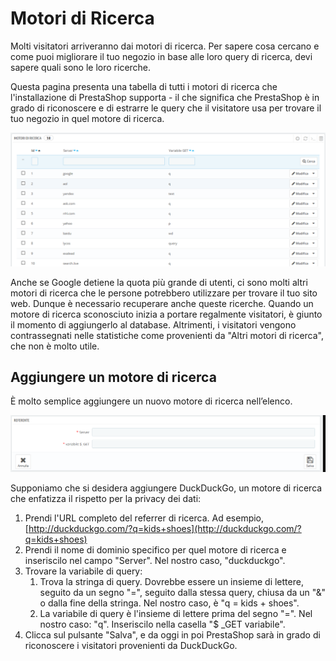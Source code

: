# Motori di Ricerca

Molti visitatori arriveranno dai motori di ricerca. Per sapere cosa cercano e come puoi migliorare il tuo negozio in base alle loro query di ricerca, devi sapere quali sono le loro ricerche.

Questa pagina presenta una tabella di tutti i motori di ricerca che l'installazione di PrestaShop supporta - il che significa che PrestaShop è in grado di riconoscere e di estrarre le query che il visitatore usa per trovare il tuo negozio in quel motore di ricerca.

![](../../../../.gitbook/assets/54267433.png)

Anche se Google detiene la quota più grande di utenti, ci sono molti altri motori di ricerca che le persone potrebbero utilizzare per trovare il tuo sito web. Dunque è necessario recuperare anche queste ricerche. Quando un motore di ricerca sconosciuto inizia a portare regalmente visitatori, è giunto il momento di aggiungerlo al database. Altrimenti, i visitatori vengono contrassegnati nelle statistiche come provenienti da "Altri motori di ricerca", che non è molto utile.

## Aggiungere un motore di ricerca <a id="MotoridiRicerca-Aggiungereunmotorediricerca"></a>

È molto semplice aggiungere un nuovo motore di ricerca nell’elenco.

![](../../../../.gitbook/assets/54267435.png)

Supponiamo che si desidera aggiungere DuckDuckGo, un motore di ricerca che enfatizza il rispetto per la privacy dei dati:

1. Prendi l'URL completo del referrer di ricerca. Ad esempio, [http://duckduckgo.com/?q=kids+shoes](http://duckduckgo.com/?q=kids+shoes)
2. Prendi il nome di dominio specifico per quel motore di ricerca e inseriscilo nel campo "Server". Nel nostro caso, "duckduckgo".
3. Trovare la variabile di query: 
   1. Trova la stringa di query. Dovrebbe essere un insieme di lettere, seguito da un segno "=", seguito dalla stessa query, chiusa da un "&" o dalla fine della stringa. Nel nostro caso, è "q = kids + shoes".
   2. La variabile di query è l'insieme di lettere prima del segno "=". Nel nostro caso: "q". Inseriscilo nella casella "$ \_GET variabile".
4. Clicca sul pulsante "Salva", e da oggi in poi PrestaShop sarà in grado di riconoscere i visitatori provenienti da DuckDuckGo. 


